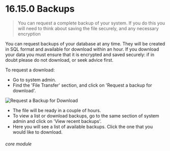 # 16.15.0 Backups

> You can request a complete backup of your system. If you do this you will need to think about saving the file securely, and any necessary encryption

You can request backups of your database at any time. They will be created in SQL format and available for download within an hour. If you download your data you must ensure that it is encrypted and saved securely: if in doubt please do not download, or seek advice first. 

To request a download:

- Go to system admin.
- Find the 'File Transfer' section, and click on 'Request a backup for download'.

![Request a Backup for Download](16.15.0a.png)

- The file will be ready in a couple of hours. 
- To view a list or download backups, go to the same section of system admin and click on 'View recent backups'.
- Here you will see a list of available backups. Click the one that you would like to download. 


###### core module
